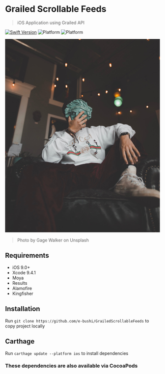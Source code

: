 # Grailed Scrollable Feeds
>iOS Application using Grailed API

[![Swift Version](https://img.shields.io/badge/Swift-4.0-orange.svg)](https://swift.org)
![Platform](https://img.shields.io/badge/platform-ios-lightgrey.svg)
![Platform](https://img.shields.io/badge/Carthage-Compatible-green.svg)

![](designer.jpg)
>Photo by Gage Walker on Unsplash

## Requirements

- iOS 9.0+
- Xcode 9.4.1
- Moya
- Results
- Alamofire
- Kingfisher


## Installation

Run `git clone https://github.com/e-bushi/GrailedScrollableFeeds` to copy project locally

## Carthage

Run `carthage update --platform ios` to install dependencies

### These dependencies are also available via CocoaPods
